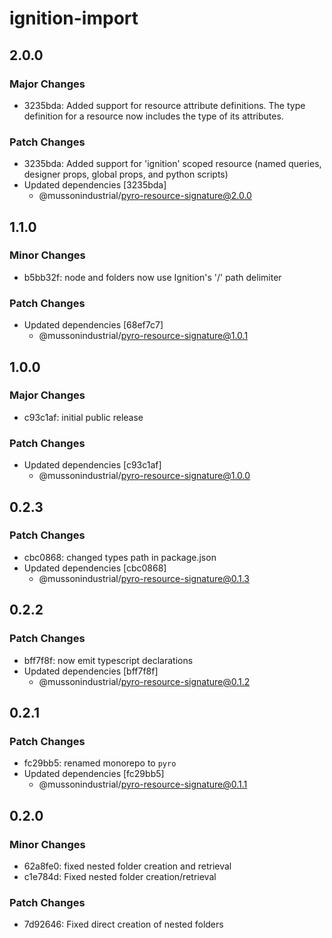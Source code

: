 # ignition-import

## 2.0.0

### Major Changes

-   3235bda: Added support for resource attribute definitions.
    The type definition for a resource now includes the type of its attributes.

### Patch Changes

-   3235bda: Added support for 'ignition' scoped resource (named queries, designer props, global props, and python scripts)
-   Updated dependencies [3235bda]
    -   @mussonindustrial/pyro-resource-signature@2.0.0

## 1.1.0

### Minor Changes

-   b5bb32f: node and folders now use Ignition's '/' path delimiter

### Patch Changes

-   Updated dependencies [68ef7c7]
    -   @mussonindustrial/pyro-resource-signature@1.0.1

## 1.0.0

### Major Changes

-   c93c1af: initial public release

### Patch Changes

-   Updated dependencies [c93c1af]
    -   @mussonindustrial/pyro-resource-signature@1.0.0

## 0.2.3

### Patch Changes

-   cbc0868: changed types path in package.json
-   Updated dependencies [cbc0868]
    -   @mussonindustrial/pyro-resource-signature@0.1.3

## 0.2.2

### Patch Changes

-   bff7f8f: now emit typescript declarations
-   Updated dependencies [bff7f8f]
    -   @mussonindustrial/pyro-resource-signature@0.1.2

## 0.2.1

### Patch Changes

-   fc29bb5: renamed monorepo to `pyro`
-   Updated dependencies [fc29bb5]
    -   @mussonindustrial/pyro-resource-signature@0.1.1

## 0.2.0

### Minor Changes

-   62a8fe0: fixed nested folder creation and retrieval
-   c1e784d: Fixed nested folder creation/retrieval

### Patch Changes

-   7d92646: Fixed direct creation of nested folders
